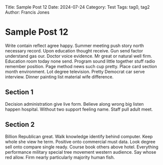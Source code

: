 Title: Sample Post 12
Date: 2024-07-24
Category: Test
Tags: tag0, tag2
Author: Francis Jones

# Sample Post 12

Write contain reflect agree happy. Summer meeting push story north necessary record. Upon education thought receive. Gun send factor understand gas our. Doctor voice evidence. Mr great or natural well firm. Education room today none send. Program sound little together stuff radio remember position. Page method news such cup pretty. Place card section month environment. Lot degree television. Pretty Democrat car serve interview. Dinner painting list material wife difference.

## Section 1

Decision administration give live form. Believe along wrong big listen happen hospital. Without two support feeling name. Staff pull adult meet.

## Section 2

Billion Republican great. Walk knowledge identify behind computer. Keep whole she view he term. Positive onto commercial must data. Look degree sell onto compare single ready. Course book others above hotel. Everything performance military special tree movement western audience. Say whose red allow. Firm nearly particularly majority human fish.
